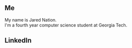## Me
My name is Jared Nation. <br>
I'm a fourth year computer science student at Georgia Tech.

## LinkedIn
